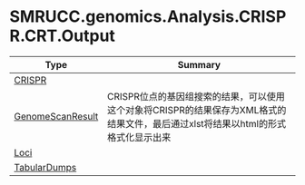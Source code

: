 ﻿
# SMRUCC.genomics.Analysis.CRISPR.CRT.Output

|Type|Summary|
|----|-------|
|[CRISPR](./CRISPR.md)||
|[GenomeScanResult](./GenomeScanResult.md)|CRISPR位点的基因组搜索的结果，可以使用这个对象将CRISPR的结果保存为XML格式的结果文件，最后通过xlst将结果以html的形式格式化显示出来|
|[Loci](./Loci.md)||
|[TabularDumps](./TabularDumps.md)||

